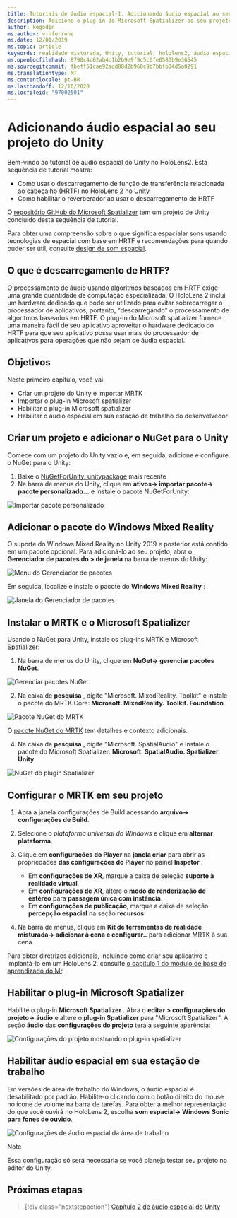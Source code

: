 ```yaml
---
title: Tutoriais de áudio espacial-1. Adicionando áudio espacial ao seu projeto
description: Adicione o plug-in do Microsoft Spatializer ao seu projeto do Unity para acessar o descarregamento de hardware do HoloLens 2 HRTF.
author: kegodin
ms.author: v-hferrone
ms.date: 12/01/2019
ms.topic: article
keywords: realidade misturada, Unity, tutorial, hololens2, áudio espacial, MRTK, kit de ferramentas de realidade mista, UWP, Windows 10, HRTF, função de transferência relacionada ao cabeçalho, reverberação, Microsoft Spatializer
ms.openlocfilehash: 8790c4c62ab4c1b2b9e9f9c5c6fe0583b9e36545
ms.sourcegitcommit: fbeff51cae92add88d2b960c9b7bbfb04d5a0291
ms.translationtype: MT
ms.contentlocale: pt-BR
ms.lasthandoff: 12/10/2020
ms.locfileid: "97002501"
---
```

# <a name="adding-spatial-audio-to-your-unity-project"></a>Adicionando áudio espacial ao seu projeto do Unity

Bem-vindo ao tutorial de áudio espacial do Unity no HoloLens2. Esta sequência de tutorial mostra:
* Como usar o descarregamento de função de transferência relacionada ao cabeçalho (HRTF) no HoloLens 2 no Unity
* Como habilitar o reverberador ao usar o descarregamento de HRTF

O [repositório GitHub do Microsoft Spatializer](https://github.com/microsoft/spatialaudio-unity) tem um projeto de Unity concluído desta sequência de tutorial. 

Para obter uma compreensão sobre o que significa espacialar sons usando tecnologias de espacial com base em HRTF e recomendações para quando puder ser útil, consulte [design de som espacial](https://docs.microsoft.com/windows/mixed-reality/spatial-sound-design).

## <a name="what-is-hrtf-offload"></a>O que é descarregamento de HRTF?
O processamento de áudio usando algoritmos baseados em HRTF exige uma grande quantidade de computação especializada. O HoloLens 2 inclui um hardware dedicado que pode ser utilizado para evitar sobrecarregar o processador de aplicativos, portanto, "descarregando" o processamento de algoritmos baseados em HRTF.  O plug-in do Microsoft spatializer fornece uma maneira fácil de seu aplicativo aproveitar o hardware dedicado do HRTF para que seu aplicativo possa usar mais do processador de aplicativos para operações que não sejam de áudio espacial.

## <a name="objectives"></a>Objetivos
Neste primeiro capítulo, você vai:
* Criar um projeto do Unity e importar MRTK
* Importar o plug-in Microsoft spatializer
* Habilitar o plug-in Microsoft spatializer
* Habilitar o áudio espacial em sua estação de trabalho do desenvolvedor

## <a name="create-a-project-and-add-nuget-for-unity"></a>Criar um projeto e adicionar o NuGet para o Unity
Comece com um projeto do Unity vazio e, em seguida, adicione e configure o NuGet para o Unity:
1. Baixe o [NuGetForUnity. unitypackage](https://github.com/GlitchEnzo/NuGetForUnity/releases/latest) mais recente
2. Na barra de menus do Unity, clique em **ativos-> importar pacote-> pacote personalizado...** e instale o pacote NuGetForUnity:

![Importar pacote personalizado](images/spatial-audio/import-custom-package.png)

## <a name="add-the-windows-mixed-reality-package"></a>Adicionar o pacote do Windows Mixed Reality
O suporte do Windows Mixed Reality no Unity 2019 e posterior está contido em um pacote opcional. Para adicioná-lo ao seu projeto, abra o **Gerenciador de pacotes do > de janela** na barra de menus do Unity:

![Menu do Gerenciador de pacotes](images/spatial-audio/package-manager-menu.png)

Em seguida, localize e instale o pacote do **Windows Mixed Reality** :

![Janela do Gerenciador de pacotes](images/spatial-audio/package-manager-window.png)

## <a name="install-mrtk-and-microsoft-spatializer"></a>Instalar o MRTK e o Microsoft Spatializer
Usando o NuGet para Unity, instale os plug-ins MRTK e Microsoft Spatializer:
1. Na barra de menus do Unity, clique em **NuGet-> gerenciar pacotes NuGet**.

![Gerenciar pacotes NuGet](images/spatial-audio/manage-nuget-packages.png)

2. Na caixa de **pesquisa** , digite "Microsoft. MixedReality. Toolkit" e instale o pacote do MRTK Core: **Microsoft. MixedReality. Toolkit. Foundation**

![Pacote NuGet do MRTK](images/spatial-audio/mrtk-nuget-package.png)

O [pacote NuGet do MRTK](https://microsoft.github.io/MixedRealityToolkit-Unity/Documentation/MRTKNuGetPackage.html) tem detalhes e contexto adicionais.

4. Na caixa de **pesquisa** , digite "Microsoft. SpatialAudio" e instale o pacote do Microsoft Spatializer: **Microsoft. SpatialAudio. Spatializer. Unity**

![NuGet do plugin Spatializer](images/spatial-audio/spatializer-plugin-nuget.png)

## <a name="set-up-mrtk-in-your-project"></a>Configurar o MRTK em seu projeto

1. Abra a janela configurações de Build acessando **arquivo-> configurações de Build**.

2. Selecione o _plataforma universal do Windows_ e clique em **alternar plataforma**.

3. Clique em **configurações do Player** na **janela criar** para abrir as propriedades **das configurações do Player** no painel **Inspetor** .
    * Em **configurações de XR**, marque a caixa de seleção **suporte à realidade virtual**
    * Em **configurações de XR**, altere o **modo de renderização de estéreo** para **passagem única com instância**.
    * Em **configurações de publicação**, marque a caixa de seleção **percepção espacial** na seção **recursos**

4. Na barra de menus, clique em **Kit de ferramentas de realidade misturada-> adicionar à cena e configurar..** para adicionar MRTK à sua cena.

Para obter diretrizes adicionais, incluindo como criar seu aplicativo e implantá-lo em um HoloLens 2, consulte [o capítulo 1 do módulo de base de aprendizado do Mr](../../../mrlearning-base-ch1.md).

## <a name="enable-the-microsoft-spatializer-plugin"></a>Habilitar o plug-in Microsoft Spatializer
Habilite o plug-in **Microsoft Spatializer** . Abra o **editar > configurações do projeto-> áudio** e altere o **plug-in Spatializer** para "Microsoft Spatializer". A seção **áudio** das **configurações do projeto** terá a seguinte aparência:

![Configurações do projeto mostrando o plug-in spatializer](images/spatial-audio/project-settings.png)

## <a name="enable-spatial-audio-on-your-workstation"></a>Habilitar áudio espacial em sua estação de trabalho
Em versões de área de trabalho do Windows, o áudio espacial é desabilitado por padrão. Habilite-o clicando com o botão direito do mouse no ícone de volume na barra de tarefas. Para obter a melhor representação do que você ouvirá no HoloLens 2, escolha **som espacial-> Windows Sonic para fones de ouvido**.

![Configurações de áudio espacial da área de trabalho](images/spatial-audio/desktop-audio-settings.png)

> [!NOTE]
> Essa configuração só será necessária se você planeja testar seu projeto no editor do Unity.

## <a name="next-steps"></a>Próximas etapas

> [!div class="nextstepaction"]
> [Capítulo 2 de áudio espacial do Unity](unity-spatial-audio-ch2.md)

